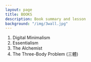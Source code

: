```yaml
---
layout: page
title: BOOKS
description: Book summary and lesson
background: "/img/3wall.jpg"
---
```


1. Digital Minimalism
2. Essentialism
3. The Alchemist
4. The Three-Body Problem (三體)
